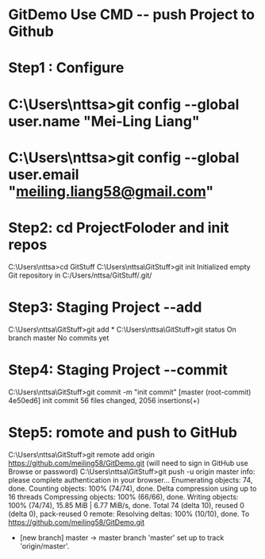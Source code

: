 # GitDemo Use CMD -- push Project to Github
# Step1 : Configure 
  # C:\Users\nttsa>git config --global user.name "Mei-Ling Liang"
  # C:\Users\nttsa>git config --global user.email "meiling.liang58@gmail.com"
# Step2: cd ProjectFoloder and init repos
  C:\Users\nttsa>cd GitStuff
  C:\Users\nttsa\GitStuff>git init
  Initialized empty Git repository in C:/Users/nttsa/GitStuff/.git/
# Step3: Staging Project --add 
  C:\Users\nttsa\GitStuff>git add *
  C:\Users\nttsa\GitStuff>git status
  On branch master
  No commits yet
# Step4: Staging Project --commit
  C:\Users\nttsa\GitStuff>git commit -m "init commit"
  [master (root-commit) 4e50ed6] init commit
   56 files changed, 2056 insertions(+)
# Step5: romote and push to GitHub 
  C:\Users\nttsa\GitStuff>git remote add origin https://github.com/meiling58/GitDemo.git
  (will need to sign in GitHub use Browse or password) 
  C:\Users\nttsa\GitStuff>git push -u origin master
  info: please complete authentication in your browser...
  Enumerating objects: 74, done.
  Counting objects: 100% (74/74), done.
  Delta compression using up to 16 threads
  Compressing objects: 100% (66/66), done.
  Writing objects: 100% (74/74), 15.85 MiB | 6.77 MiB/s, done.
  Total 74 (delta 10), reused 0 (delta 0), pack-reused 0
  remote: Resolving deltas: 100% (10/10), done.
  To https://github.com/meiling58/GitDemo.git
   * [new branch]      master -> master
  branch 'master' set up to track 'origin/master'.
